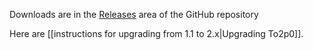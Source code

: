 Downloads are in the [Releases](https://github.com/OpenRefine/OpenRefine/releases) area of the GitHub repository


Here are [[instructions for upgrading from 1.1 to 2.x|Upgrading To2p0]].